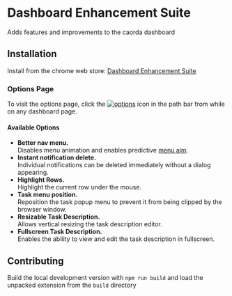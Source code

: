 # Dashboard Enhancement Suite
Adds features and improvements to the caorda dashboard

## Installation
Install from the chrome web store:  [Dashboard Enhancement Suite](https://chrome.google.com/webstore/detail/dashboard-enhancement-sui/bbheiamdpmdbmimancpaicialgpcpjlj)  


### Options Page
To visit the options page, click the [![options](http://i.imgur.com/wTt0Ujd.png)](chrome-extension://anfeheemhnddmckpgkcdaokkdbhkdddb/options/index.html) icon in the path bar from while on any dashboard page.

#### Available Options
 - __Better nav menu.__  
 Disables menu animation and enables predictive [menu aim](http://bjk5.com/post/44698559168/breaking-down-amazons-mega-dropdown).
 - __Instant notification delete.__  
 Individual notifications can be deleted immediately without a dialog appearing.
 - __Highlight Rows.__  
 Highlight the current row under the mouse.
 - __Task menu position.__  
 Reposition the task popup menu to prevent it from being clipped by the browser window.
 - __Resizable Task Description.__  
 Allows vertical resizing the task description editor.
 - __Fullscreen Task Description.__  
 Enables the ability to view and edit the task description in fullscreen.

## Contributing
Build the local development version with `npm run build` and load the unpacked extension from the `build` directory 
